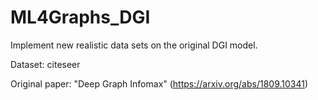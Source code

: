 # ML4Graphs_DGI
Implement new realistic data sets on the original DGI model.

Dataset: citeseer

Original paper: "Deep Graph Infomax" (https://arxiv.org/abs/1809.10341)

